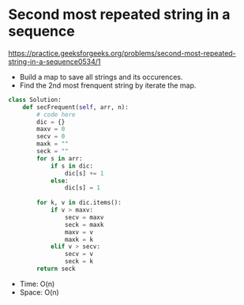 # Second most repeated string in a sequence

https://practice.geeksforgeeks.org/problems/second-most-repeated-string-in-a-sequence0534/1

* Build a map to save all strings and its occurences.
* Find the 2nd most frenquent string by iterate the map.

  
```python
class Solution:
    def secFrequent(self, arr, n):
        # code here
        dic = {}
        maxv = 0
        secv = 0
        maxk = ""
        seck = ""
        for s in arr:
            if s in dic:
                dic[s] += 1
            else:
                dic[s] = 1
        
        for k, v in dic.items():  
            if v > maxv:
                secv = maxv
                seck = maxk
                maxv = v
                maxk = k
            elif v > secv:
                secv = v
                seck = k
        return seck
```

* Time: O(n)
* Space: O(n)
